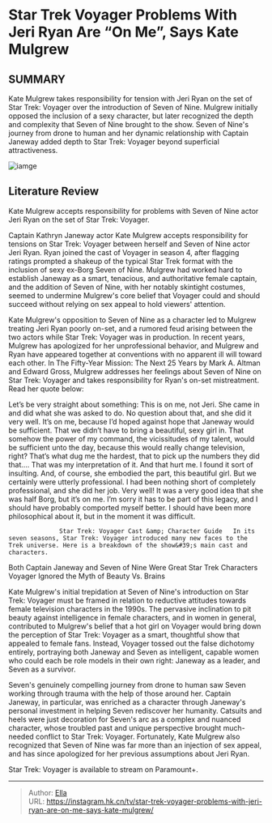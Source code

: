 # Star Trek Voyager Problems With Jeri Ryan Are “On Me”, Says Kate Mulgrew


## SUMMARY 



  Kate Mulgrew takes responsibility for tension with Jeri Ryan on the set of Star Trek: Voyager over the introduction of Seven of Nine.   Mulgrew initially opposed the inclusion of a sexy character, but later recognized the depth and complexity that Seven of Nine brought to the show.   Seven of Nine&#39;s journey from drone to human and her dynamic relationship with Captain Janeway added depth to Star Trek: Voyager beyond superficial attractiveness.  

![iamge](https://static1.srcdn.com/wordpress/wp-content/uploads/2022/12/star-trek-voyager-seven-nine-better-worse-reason.jpeg)

## Literature Review
Kate Mulgrew accepts responsibility for problems with Seven of Nine actor Jeri Ryan on the set of Star Trek: Voyager.




Captain Kathryn Janeway actor Kate Mulgrew accepts responsibility for tensions on Star Trek: Voyager between herself and Seven of Nine actor Jeri Ryan. Ryan joined the cast of Voyager in season 4, after flagging ratings prompted a shakeup of the typical Star Trek format with the inclusion of sexy ex-Borg Seven of Nine. Mulgrew had worked hard to establish Janeway as a smart, tenacious, and authoritative female captain, and the addition of Seven of Nine, with her notably skintight costumes, seemed to undermine Mulgrew&#39;s core belief that Voyager could and should succeed without relying on sex appeal to hold viewers&#39; attention.




Kate Mulgrew&#39;s opposition to Seven of Nine as a character led to Mulgrew treating Jeri Ryan poorly on-set, and a rumored feud arising between the two actors while Star Trek: Voyager was in production. In recent years, Mulgrew has apologized for her unprofessional behavior, and Mulgrew and Ryan have appeared together at conventions with no apparent ill will toward each other. In The Fifty-Year Mission: The Next 25 Years by Mark A. Altman and Edward Gross, Mulgrew addresses her feelings about Seven of Nine on Star Trek: Voyager and takes responsibility for Ryan&#39;s on-set mistreatment. Read her quote below:


Let’s be very straight about something: This is on me, not Jeri. She came in and did what she was asked to do. No question about that, and she did it very well. It’s on me, because I’d hoped against hope that Janeway would be sufficient. That we didn’t have to bring a beautiful, sexy girl in. That somehow the power of my command, the vicissitudes of my talent, would be sufficient unto the day, because this would really change television, right? That’s what dug me the hardest, that to pick up the numbers they did that.… That was my interpretation of it. And that hurt me. I found it sort of insulting. And, of course, she embodied the part, this beautiful girl. But we certainly were utterly professional. I had been nothing short of completely professional, and she did her job. Very well! It was a very good idea that she was half Borg, but it’s on me. I’m sorry it has to be part of this legacy, and I should have probably comported myself better. I should have been more philosophical about it, but in the moment it was difficult.





                  Star Trek: Voyager Cast &amp; Character Guide   In its seven seasons, Star Trek: Voyager introduced many new faces to the Trek universe. Here is a breakdown of the show&#39;s main cast and characters.    


 Both Captain Janeway and Seven of Nine Were Great Star Trek Characters 
Voyager Ignored the Myth of Beauty Vs. Brains
         

Kate Mulgrew&#39;s initial trepidation at Seven of Nine&#39;s introduction on Star Trek: Voyager must be framed in relation to reductive attitudes towards female television characters in the 1990s. The pervasive inclination to pit beauty against intelligence in female characters, and in women in general, contributed to Mulgrew&#39;s belief that a hot girl on Voyager would bring down the perception of Star Trek: Voyager as a smart, thoughtful show that appealed to female fans. Instead, Voyager tossed out the false dichotomy entirely, portraying both Janeway and Seven as intelligent, capable women who could each be role models in their own right: Janeway as a leader, and Seven as a survivor.




Seven&#39;s genuinely compelling journey from drone to human saw Seven working through trauma with the help of those around her. Captain Janeway, in particular, was enriched as a character through Janeway&#39;s personal investment in helping Seven rediscover her humanity. Catsuits and heels were just decoration for Seven&#39;s arc as a complex and nuanced character, whose troubled past and unique perspective brought much-needed conflict to Star Trek: Voyager. Fortunately, Kate Mulgrew also recognized that Seven of Nine was far more than an injection of sex appeal, and has since apologized for her previous assumptions about Jeri Ryan.



Star Trek: Voyager is available to stream on Paramount&#43;.






---

> Author: [Ella](https://instagram.hk.cn/)  
> URL: https://instagram.hk.cn/tv/star-trek-voyager-problems-with-jeri-ryan-are-on-me-says-kate-mulgrew/  

